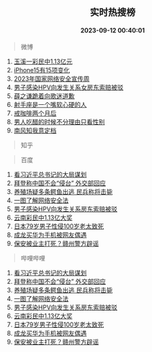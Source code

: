 <div align="center"><h2>实时热搜榜</h2><h4>2023-09-12 00:40:01</h4></div>

> 微博  

1. [玉溪一彩民中1.13亿元](https://s.weibo.com/weibo?q=%23%E7%8E%89%E6%BA%AA%E4%B8%80%E5%BD%A9%E6%B0%91%E4%B8%AD1.13%E4%BA%BF%E5%85%83%23&t=31&band_rank=1&Refer=top)<br />
2. [iPhone15有15项变化](https://s.weibo.com/weibo?q=%23iPhone15%E6%9C%8915%E9%A1%B9%E5%8F%98%E5%8C%96%23&t=31&band_rank=2&Refer=top)<br />
3. [2023年国家网络安全宣传周](https://s.weibo.com/weibo?q=%232023%E5%B9%B4%E5%9B%BD%E5%AE%B6%E7%BD%91%E7%BB%9C%E5%AE%89%E5%85%A8%E5%AE%A3%E4%BC%A0%E5%91%A8%23&t=31&band_rank=3&Refer=top)<br />
4. [男子感染HPV向发生关系女房东索赔被驳](https://s.weibo.com/weibo?q=%23%E7%94%B7%E5%AD%90%E6%84%9F%E6%9F%93HPV%E5%90%91%E5%8F%91%E7%94%9F%E5%85%B3%E7%B3%BB%E5%A5%B3%E6%88%BF%E4%B8%9C%E7%B4%A2%E8%B5%94%E8%A2%AB%E9%A9%B3%23&t=31&band_rank=4&Refer=top)<br />
5. [薛之谦跪着向歌迷道歉](https://s.weibo.com/weibo?q=%23%E8%96%9B%E4%B9%8B%E8%B0%A6%E8%B7%AA%E7%9D%80%E5%90%91%E6%AD%8C%E8%BF%B7%E9%81%93%E6%AD%89%23&t=31&band_rank=5&Refer=top)<br />
6. [射手座是一个嘴软心硬的人](https://s.weibo.com/weibo?q=%E5%B0%84%E6%89%8B%E5%BA%A7%E6%98%AF%E4%B8%80%E4%B8%AA%E5%98%B4%E8%BD%AF%E5%BF%83%E7%A1%AC%E7%9A%84%E4%BA%BA&t=31&band_rank=6&Refer=top)<br />
7. [戒咖啡两个月后](https://s.weibo.com/weibo?q=%E6%88%92%E5%92%96%E5%95%A1%E4%B8%A4%E4%B8%AA%E6%9C%88%E5%90%8E&t=31&band_rank=7&Refer=top)<br />
8. [男人吃醋的时候不分理由只看性别](https://s.weibo.com/weibo?q=%23%E7%94%B7%E4%BA%BA%E5%90%83%E9%86%8B%E7%9A%84%E6%97%B6%E5%80%99%E4%B8%8D%E5%88%86%E7%90%86%E7%94%B1%E5%8F%AA%E7%9C%8B%E6%80%A7%E5%88%AB%23&t=31&band_rank=8&Refer=top)<br />
9. [南风知我意定档](https://s.weibo.com/weibo?q=%E5%8D%97%E9%A3%8E%E7%9F%A5%E6%88%91%E6%84%8F%E5%AE%9A%E6%A1%A3&t=31&band_rank=9&Refer=top)<br />

> 知乎  


> 百度  

1. [看习近平总书记的大局谋划](https://www.baidu.com/s?wd=%E7%9C%8B%E4%B9%A0%E8%BF%91%E5%B9%B3%E6%80%BB%E4%B9%A6%E8%AE%B0%E7%9A%84%E5%A4%A7%E5%B1%80%E8%B0%8B%E5%88%92&sa=fyb_news&rsv_dl=fyb_news)<br />
2. [拜登称中国不会“侵台” 外交部回应](https://www.baidu.com/s?wd=%E6%8B%9C%E7%99%BB%E7%A7%B0%E4%B8%AD%E5%9B%BD%E4%B8%8D%E4%BC%9A%E2%80%9C%E4%BE%B5%E5%8F%B0%E2%80%9D+%E5%A4%96%E4%BA%A4%E9%83%A8%E5%9B%9E%E5%BA%94&sa=fyb_news&rsv_dl=fyb_news)<br />
3. [养殖场疑多条鳄鱼出逃 民兵称将击毙](https://www.baidu.com/s?wd=%E5%85%BB%E6%AE%96%E5%9C%BA%E7%96%91%E5%A4%9A%E6%9D%A1%E9%B3%84%E9%B1%BC%E5%87%BA%E9%80%83+%E6%B0%91%E5%85%B5%E7%A7%B0%E5%B0%86%E5%87%BB%E6%AF%99&sa=fyb_news&rsv_dl=fyb_news)<br />
4. [一图了解网络安全法](https://www.baidu.com/s?wd=%E4%B8%80%E5%9B%BE%E4%BA%86%E8%A7%A3%E7%BD%91%E7%BB%9C%E5%AE%89%E5%85%A8%E6%B3%95&sa=fyb_news&rsv_dl=fyb_news)<br />
5. [男子感染HPV向发生关系房东索赔被驳](https://www.baidu.com/s?wd=%E7%94%B7%E5%AD%90%E6%84%9F%E6%9F%93HPV%E5%90%91%E5%8F%91%E7%94%9F%E5%85%B3%E7%B3%BB%E6%88%BF%E4%B8%9C%E7%B4%A2%E8%B5%94%E8%A2%AB%E9%A9%B3&sa=fyb_news&rsv_dl=fyb_news)<br />
6. [云南彩民中1.13亿大奖](https://www.baidu.com/s?wd=%E4%BA%91%E5%8D%97%E5%BD%A9%E6%B0%91%E4%B8%AD1.13%E4%BA%BF%E5%A4%A7%E5%A5%96&sa=fyb_news&rsv_dl=fyb_news)<br />
7. [日本79岁男子性侵100岁老太致死](https://www.baidu.com/s?wd=%E6%97%A5%E6%9C%AC79%E5%B2%81%E7%94%B7%E5%AD%90%E6%80%A7%E4%BE%B5100%E5%B2%81%E8%80%81%E5%A4%AA%E8%87%B4%E6%AD%BB&sa=fyb_news&rsv_dl=fyb_news)<br />
8. [成龙买华为手机被网友偶遇](https://www.baidu.com/s?wd=%E6%88%90%E9%BE%99%E4%B9%B0%E5%8D%8E%E4%B8%BA%E6%89%8B%E6%9C%BA%E8%A2%AB%E7%BD%91%E5%8F%8B%E5%81%B6%E9%81%87&sa=fyb_news&rsv_dl=fyb_news)<br />
9. [保安被业主打死？赣州警方辟谣](https://www.baidu.com/s?wd=%E4%BF%9D%E5%AE%89%E8%A2%AB%E4%B8%9A%E4%B8%BB%E6%89%93%E6%AD%BB%EF%BC%9F%E8%B5%A3%E5%B7%9E%E8%AD%A6%E6%96%B9%E8%BE%9F%E8%B0%A3&sa=fyb_news&rsv_dl=fyb_news)<br />

> 哔哩哔哩  

1. [看习近平总书记的大局谋划](https://www.baidu.com/s?wd=%E7%9C%8B%E4%B9%A0%E8%BF%91%E5%B9%B3%E6%80%BB%E4%B9%A6%E8%AE%B0%E7%9A%84%E5%A4%A7%E5%B1%80%E8%B0%8B%E5%88%92&sa=fyb_news&rsv_dl=fyb_news)<br />
2. [拜登称中国不会“侵台” 外交部回应](https://www.baidu.com/s?wd=%E6%8B%9C%E7%99%BB%E7%A7%B0%E4%B8%AD%E5%9B%BD%E4%B8%8D%E4%BC%9A%E2%80%9C%E4%BE%B5%E5%8F%B0%E2%80%9D+%E5%A4%96%E4%BA%A4%E9%83%A8%E5%9B%9E%E5%BA%94&sa=fyb_news&rsv_dl=fyb_news)<br />
3. [养殖场疑多条鳄鱼出逃 民兵称将击毙](https://www.baidu.com/s?wd=%E5%85%BB%E6%AE%96%E5%9C%BA%E7%96%91%E5%A4%9A%E6%9D%A1%E9%B3%84%E9%B1%BC%E5%87%BA%E9%80%83+%E6%B0%91%E5%85%B5%E7%A7%B0%E5%B0%86%E5%87%BB%E6%AF%99&sa=fyb_news&rsv_dl=fyb_news)<br />
4. [一图了解网络安全法](https://www.baidu.com/s?wd=%E4%B8%80%E5%9B%BE%E4%BA%86%E8%A7%A3%E7%BD%91%E7%BB%9C%E5%AE%89%E5%85%A8%E6%B3%95&sa=fyb_news&rsv_dl=fyb_news)<br />
5. [男子感染HPV向发生关系房东索赔被驳](https://www.baidu.com/s?wd=%E7%94%B7%E5%AD%90%E6%84%9F%E6%9F%93HPV%E5%90%91%E5%8F%91%E7%94%9F%E5%85%B3%E7%B3%BB%E6%88%BF%E4%B8%9C%E7%B4%A2%E8%B5%94%E8%A2%AB%E9%A9%B3&sa=fyb_news&rsv_dl=fyb_news)<br />
6. [云南彩民中1.13亿大奖](https://www.baidu.com/s?wd=%E4%BA%91%E5%8D%97%E5%BD%A9%E6%B0%91%E4%B8%AD1.13%E4%BA%BF%E5%A4%A7%E5%A5%96&sa=fyb_news&rsv_dl=fyb_news)<br />
7. [日本79岁男子性侵100岁老太致死](https://www.baidu.com/s?wd=%E6%97%A5%E6%9C%AC79%E5%B2%81%E7%94%B7%E5%AD%90%E6%80%A7%E4%BE%B5100%E5%B2%81%E8%80%81%E5%A4%AA%E8%87%B4%E6%AD%BB&sa=fyb_news&rsv_dl=fyb_news)<br />
8. [成龙买华为手机被网友偶遇](https://www.baidu.com/s?wd=%E6%88%90%E9%BE%99%E4%B9%B0%E5%8D%8E%E4%B8%BA%E6%89%8B%E6%9C%BA%E8%A2%AB%E7%BD%91%E5%8F%8B%E5%81%B6%E9%81%87&sa=fyb_news&rsv_dl=fyb_news)<br />
9. [保安被业主打死？赣州警方辟谣](https://www.baidu.com/s?wd=%E4%BF%9D%E5%AE%89%E8%A2%AB%E4%B8%9A%E4%B8%BB%E6%89%93%E6%AD%BB%EF%BC%9F%E8%B5%A3%E5%B7%9E%E8%AD%A6%E6%96%B9%E8%BE%9F%E8%B0%A3&sa=fyb_news&rsv_dl=fyb_news)<br />

